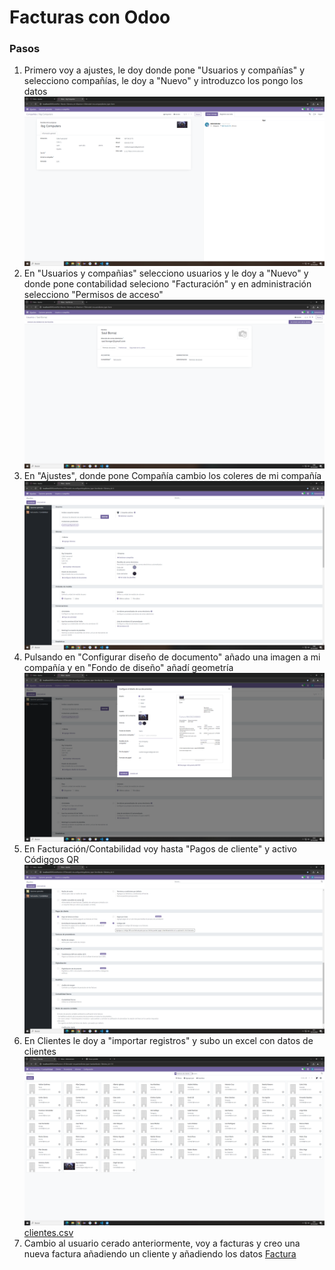 # Facturas con Odoo
### Pasos
1. Primero voy a ajustes, le doy donde pone "Usuarios y compañías" y selecciono compañías, le doy a "Nuevo" y introduzco los pongo los datos
   ![alt text](image.png)
2. En "Usuarios y compañias" selecciono usuarios y le doy a "Nuevo" y donde pone contabilidad seleciono "Facturación" y en administración selecciono "Permisos de acceso"
   ![alt text](image-1.png)
3. En "Ajustes", donde pone Compañía cambio los coleres de mi compañía
   ![](image-2.png)
4. Pulsando en "Configurar diseño de documento" añado una imagen a mi compañía y en "Fondo de diseño" añadí geometría
   ![alt text](image-3.png)
5. En Facturación/Contabilidad voy hasta "Pagos de cliente" y activo Códiggos QR
   ![alt text](image-4.png)
6. En Clientes le doy a "importar registros" y subo un excel con datos de clientes
   ![alt text](image-6.png)
   [clientes.csv](./clientes.csv)
7. Cambio al usuario cerado anteriormente, voy a facturas y creo una nueva factura añadiendo un cliente y añadiendo los datos
   [Factura](./INV_2024_00001.pdf)